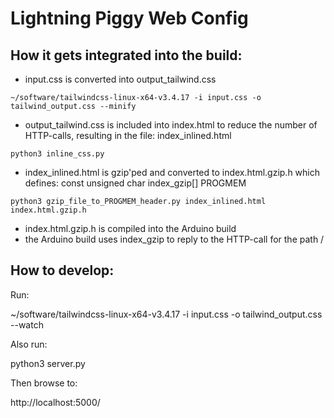 Lightning Piggy Web Config
==========================

How it gets integrated into the build:
---------------------------------------

- input.css is converted into output_tailwind.css

```
~/software/tailwindcss-linux-x64-v3.4.17 -i input.css -o tailwind_output.css --minify
```

- output_tailwind.css is included into index.html to reduce the number of HTTP-calls, resulting in the file: index_inlined.html

```
python3 inline_css.py
```

- index_inlined.html is gzip'ped and converted to index.html.gzip.h which defines: const unsigned char index_gzip[] PROGMEM 

```
python3 gzip_file_to_PROGMEM_header.py index_inlined.html index.html.gzip.h
```

- index.html.gzip.h is compiled into the Arduino build
- the Arduino build uses index_gzip to reply to the HTTP-call for the path /




How to develop:
---------------
Run:

~/software/tailwindcss-linux-x64-v3.4.17 -i input.css -o tailwind_output.css --watch

Also run:

python3 server.py

Then browse to:

http://localhost:5000/
